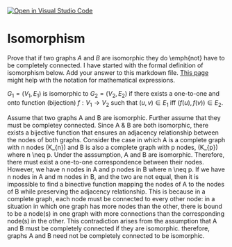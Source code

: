 [![Open in Visual Studio Code](https://classroom.github.com/assets/open-in-vscode-718a45dd9cf7e7f842a935f5ebbe5719a5e09af4491e668f4dbf3b35d5cca122.svg)](https://classroom.github.com/online_ide?assignment_repo_id=11974289&assignment_repo_type=AssignmentRepo)
# Isomorphism

Prove that if two graphs $A$ and $B$ are isomorphic they do \emph{not} have to
be completely connected. I have started with the formal definition of
isomorphism below. Add your answer to this markdown file. [This
page](https://docs.github.com/en/get-started/writing-on-github/working-with-advanced-formatting/writing-mathematical-expressions)
might help with the notation for mathematical expressions.

$G_1=(V_1 , E_1)$ is isomorphic to $G_2 = (V_2, E_2)$ if there exists a
one-to-one and onto function (bijection) $f: V_1 \rightarrow V_2$ such that $(u,v)
\in E_1$ iff $(f(u),f(v)) \in E_2$.

Assume that two graphs A and B are isomorphic. Further assume that they must be completey connected. Since A & B are both isomorphic, there exists a bijective function that ensures an adjacency relationship between the nodes of both graphs. Consider the case in which A is a complete graph with n nodes (K_{n}) and B is also a complete graph with p nodes, (K_{p}) where n \neq p. Under the asssumption, A and B are isomorphic. Therefore, there must exist a one-to-one correspondence between their nodes. However, we have n nodes in A and p nodes in B where n \neq p. If we have n nodes in A and m nodes in B, and the two are not equal, then it is impossible to find a binective function mapping the nodes of A to the nodes of B while preserving the adjacency relationship. This is because in a complete graph, each node must be connected to every other node: in a situation in which one graph has more nodes than the other, there is bound to be a node(s) in one graph with more connections than the corresponding node(s) in the other. This contradiction arises from the assumption that A and B must be completely connected if they are isomorphic. therefore, graphs A and B need not be completely connected to be isomorphic.
